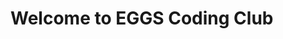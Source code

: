 <!DOCTYPE html>

<html>
  <head>
    <title>EGGS Coding Club</title>
  
  </head>
  
  <body>
    <h1>Welcome to EGGS Coding Club</h1>
    
  </body>
</html>
